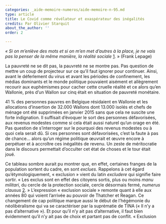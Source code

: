 ```yaml
---
categories: _aide-memoire-numeros/aide-memoire-n-95.md
type: article
title: Le Covid comme révélateur et exaspérateur des inégalités
credits: Par Olivier Starquit
about_the_author: ''
order: 2

---
```

_« Si on m’enlève des mots et si on m’en met d’autres à la place, je ne vais pas la penser de la même manière, la réalité sociale_ [1](#footnote-1). » (Frank Lepage)

La pauvreté ne se dit pas, la pauvreté ne se montre pas. Pas question de mettre un coup de projecteur sur ce qu’il faut ignorer pour continuer. Ainsi, avant le déferlement du virus et avant les périodes de confinement, les médias dominants et le monde politique pouvaient aisément et allègrement recourir aux euphémismes pour cacher cette cruelle réalité et ce alors qu’en Wallonie, près d’un Wallon sur cinq était en situation de pauvreté monétaire.

41 % des personnes pauvres en Belgique résidaient en Wallonie et les allocations d’insertion de 32.000 Wallons dont 13.000 isolés et chefs de ménage ont été supprimées en janvier 2015 sans que cela ne suscite une forte indignation. Il suffisait d’évoquer le sort des personnes défavorisées, aux revenus modestes comme si cela était aussi naturel qu’un orage en été. Pas question de s’interroger sur le pourquoi des revenus modestes ou à quoi cela serait dû. Si ces personnes sont défavorisées, c’est la faute à pas de chance... alors qu’un régime politique œuvrait et œuvre encore à perpétuer et à accroître ces inégalités de revenu. Un zeste de méritocratie dans le discours permettait d’occulter cet état de choses et le tour était joué.

Ce tableau sombre aurait pu montrer que, en effet, certaines franges de la population sortent du cadre, en sont _exclues_. Rappelons à cet égard qu’étymologiquement, « exclusion » vient du latin _excludere_ qui signifie faire sortir. « Les exclus sont en effet des citoyens sortis, plus ou moins _manu militari_, du cercle de la protection sociale, cercle désormais fermé, _numerus clausus_ [2](#footnote-2). » L’expression « exclusion sociale » remonte quant à elle aux années 80 qui voient l’arrivée au pouvoir de Thatcher et Reagan. Ce changement de cap politique marque aussi le début de l’hégémonie du néolibéralisme qui va se caractériser par la suprématie de TINA (« Il n’y a pas d’alternative »). Et pour qu’il n’y ait pas d’alternative, il faut bien évidemment qu’il n’y ait pas de choix et partant pas de conflit. « Exclusion sociale » et « exclus » désignent alors ce phénomène et ces catégories de la population

Et c’est ainsi que les « dominés », les « opprimés » voire les « exploités » ont dû céder la place aux « exclus ». Ce glissement sémantique, ce _language shift_ (« conversion linguistique »), est tout sauf anecdotique. Tout d’abord, il semble manifester un refus de certains termes, par exemple marxistes, et de la grille de lecture que ceux-ci pourraient induire. En d’autres termes, il rend invisible la lutte des classes et l’accroissement de l’appauvrissement. Ensuite, il est intéressant de remarquer que, conceptuellement, lorsqu’il est question des conditions de vie de ces catégories de population, il serait plus adéquat de parler de l’appauvrissement de la population plutôt que de la pauvreté (quand on en parle en ces termes évidemment). La pauvreté est en effet un état (propice à un phénomène de naturalisation), tandis que l’appauvrissement est le résultat d’une action.

Des années 80, nous voici aujourd’hui avec un virus et une crise sanitaire... qui au passage est moins une crise sanitaire qu’une crise du mode de gestion néolibéral des soins de santé.

Le virus entraîne avec lui une mise à l’arrêt partielle de l’économie et le maintien bon an mal an de la société grâce aux métiers essentiels, pensons bien évidemment au secteur des soins mais aussi aux facteurs, aux travailleurs des supermarchés, aux routiers, sans oublier les éboueurs, qui tous ont veillé précisément à ce que les soins, l’approvisionnement alimentaire, le transport, les services de propreté, les services publics et la production industrielle puissent être maintenus. Or, ces métiers soudainement révélés, prisés et jugés essentiels par toutes et tous sont pour la plupart des métiers dont le salaire horaire oscille entre 9,93**e** et 15,26**e** de l’heure alors que, selon les estimations basées sur le coût de la vie par la FGTB, un salaire minimum de 14**e** de l’heure (2.300**e** brut par mois) constituerait le seuil salarial minimum pour pouvoir mener une vie digne. En somme, un métier essentiel plein de sens mais qui ne nourrit pas. À côté de cela, le virus et le ralentissement de l’économie ont mis de nombreux travailleurs au chômage temporaire (avec des allocations de chômage majorées à 70% – mais 70% de trois fois rien, cela fait peu). Ajoutons à cela le fait que les contrats précaires ont été les premiers à être stoppés net (intérimaires journaliers, étudiants jobistes, sans oublier les artistes). La demande de colis alimentaires explose et les demandes d’aide au CPAS sont telles qu’ils ne savent plus où donner de la tête.

Bref, ce qui pouvait par le passé être caché voire édulcoré, passé sous silence ou rendu invisible est devenu incontournable : les inégalités dans notre société sont criantes et le virus les accroît. Au-delà des applaudissements, des mesures devraient s’imposer. Une étude menée par la mutualité socialiste montre que le virus ne sévit pas aveuglément : la surmortalité touche beaucoup plus les personnes appauvries parce que leurs conditions de vie sont largement moins bonnes que celles des nantis, dans des logements exigus dont la promiscuité renforce le risque de propagation du virus[3](#footnote-3). Ou aussi parce que ces personnes sont plus isolées ou ont une santé tout simplement plus précaire parce qu’elles vont moins souvent chez le médecin ou sont malades sans le savoir (et donc sans se soigner). Enfin, ces catégories de personnes, lorsqu’elles ont un emploi, ne disposent généralement pas de la possibilité de recourir au télétravail, devenant ainsi de la chair à canon et s’exposant beaucoup plus aux gouttelettes du virus (d’autant plus que les mesures de protection n’ont pas nécessairement été respectées par tous les employeurs). Par ailleurs, lorsque le salaire est faible et que les symptômes du virus surgissent, certains travailleurs, par peur de la perte de revenus et de l’appauvrissement, préfèrent se rendre au travail malgré tout. Des témoignages qui nous feraient remonter au XIXe siècle. Tout cela sans compter qu’à l’occasion du deuxième confinement, l’instauration d’un couvre-feu (déjà tout un programme qui rappelle une sombre période !) a également rappelé à tous l’existence de populations laissées pour compte, notamment les « sans- » (sans-abris, sans domicile fixe).

Enfin, la gestion de l’apparition du virus a également mis en lumière les fondements du mode de fonctionnement néolibéral par excellence : « un catéchisme moralisateur et dépolitisé[4](#footnote-4) » où tout le monde aurait le choix de faire précisément les bons choix (ce qui est faux), et que si certains n’y parviennent pas, ce ne peut être que de leur faute[5](#footnote-5).

Mais ce qui a été rendu invisible pendant des décennies ne pénètre pas nécessairement les esprits du cénacle politique, même une fois mis en lumière. Ainsi, lorsque la ministre de l’Intérieur évoque la règle de quatre contacts à respecter, elle ajoute immédiatement que cette règle nécessite un accès immédiat au jardin afin de ne pas circuler dans les pièces pour le rejoindre[6](#footnote-6). Elle semble ainsi partir du principe que tout le monde dispose d’un tel espace alors que des millions de personnes en Belgique n’ont tout simplement pas de jardin et subissent quotidiennement la promiscuité (à 5 sur 60m², le combat contre le virus est inégal).

Dans un monde idéal, il serait « temps de réévaluer les métiers en fonction de leur utilité réelle pour la société, car les personnes les plus rémunérées ne sont pas les plus utiles à la société »[7](#footnote-7). Et au-delà de ces boulots de merde et de la dénonciation des _bullshit_ _jobs_, une véritable revalorisation salariale des plus bas salaires s’impose si la société ne veut pas voir les personnes appauvries tomber dans l’isolement et le ressentiment, des passions tristes peu propices au réenchantement de la démocratie.

1. Frank Lepage, _L’éducation populaire, Monsieur, ils n’en ont pas voulu..._, Cuesmes, Éditions du Cerisier, 2007, p. 41.
2. Michel Gheude, « Exclusion », in Pascal Durand (dir.) _Les nouveaux mots du pouvoir_, Bruxelles, Aden, 2007, p.214.
3. Didier Willaert, « Oversterfte door COVID-19 bij leden SocMut », Socialistische Mutualiteiten, Septembre 2020. [https://corporate.devoorzorg-bondmoyson.be/pers-onderzoek/onderzoek/oversterfte-door-corona/](https://corporate.devoorzorg-bondmoyson.be/pers-onderzoek/onderzoek/oversterfte-door-corona/ "https://corporate.devoorzorg-bondmoyson.be/pers-onderzoek/onderzoek/oversterfte-door-corona/")
4. Gilles Pinson, _La ville néolibérale_, Paris, PUF, 2020, p.122.
5. NdlR : Ceci en vertu du principe néolibéral selon lequel une société n’est pas une construction mais une génération spontanée et naturelle résultant des choix individuels et libres posés par chacun. C’est d’ailleurs dans ce sens qu’il faut entendre la célèbre sentence de Margaret Thatcher : « There is no such thing as society ».
6. [https://www.rtbf.be/info/belgique/detail_coronavirus-en-belgique-la-regle-des-4-necessite-un-acces-direct-au-jardin-declare-annelies-verlinden?id=10641723&fbclid=IwAR16Mf8OXLM7ZfkP-5-SREFsq3rwYVfD-YFmkBC3w9Z4GGc4GlxLBO8n45s.](https://www.rtbf.be/info/belgique/detail_coronavirus-en-belgique-la-regle-des-4-necessite-un-acces-direct-au-jardin-declare-annelies-verlinden?id=10641723&fbclid=IwAR16Mf8OXLM7ZfkP-5-SREFsq3rwYVfD-YFmkBC3w9Z4GGc4GlxLBO8n45s. "https://www.rtbf.be/info/belgique/detail_coronavirus-en-belgique-la-regle-des-4-necessite-un-acces-direct-au-jardin-declare-annelies-verlinden?id=10641723&fbclid=IwAR16Mf8OXLM7ZfkP-5-SREFsq3rwYVfD-YFmkBC3w9Z4GGc4GlxLBO8n45s.")
7. Aurore Lalucq, _Reconquête. Au nom de l’intérêt général_, Paris, Éditions des petits matins, 2020, p.64.